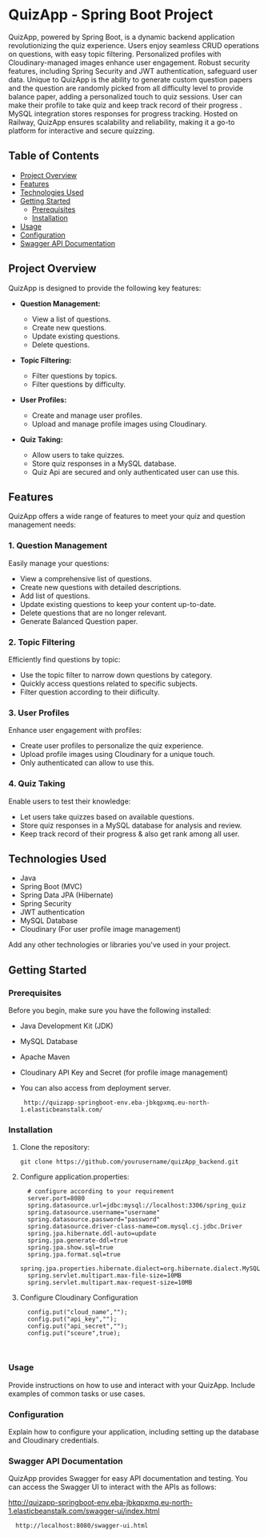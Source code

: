 
# QuizApp - Spring Boot Project

QuizApp, powered by Spring Boot, is a dynamic backend application revolutionizing the quiz experience. Users enjoy seamless CRUD operations on questions, with easy topic filtering. Personalized profiles with Cloudinary-managed images enhance user engagement. Robust security features, including Spring Security and JWT authentication, safeguard user data. Unique to QuizApp is the ability to generate custom question papers and the question are randomly picked from all difficulty level to provide balance paper, adding a personalized touch to quiz sessions. User can make their profile to take quiz and keep track record of their progress . MySQL integration stores responses for progress tracking. Hosted on Railway, QuizApp ensures scalability and reliability, making it a go-to platform for interactive and secure quizzing.

## Table of Contents

- [Project Overview](#project-overview)
- [Features](#features)
- [Technologies Used](#technologies-used)
- [Getting Started](#getting-started)
  - [Prerequisites](#prerequisites)
  - [Installation](#installation)
- [Usage](#usage)
- [Configuration](#configuration)
- [Swagger API Documentation](#swagger-api-documentation)


## Project Overview

QuizApp is designed to provide the following key features:

- **Question Management:**
  - View a list of questions.
  - Create new questions.
  - Update existing questions.
  - Delete questions.

- **Topic Filtering:**
  - Filter questions by topics.
  - Filter questions by difficulty.

- **User Profiles:**
  - Create and manage user profiles.
  - Upload and manage profile images using Cloudinary.

- **Quiz Taking:**
  - Allow users to take quizzes.
  - Store quiz responses in a MySQL database.
  - Quiz Api are secured and only authenticated user can use this.

## Features

QuizApp offers a wide range of features to meet your quiz and question management needs:

### 1. Question Management

Easily manage your questions:
- View a comprehensive list of questions.
- Create new questions with detailed descriptions.
- Add list of questions.
- Update existing questions to keep your content up-to-date.
- Delete questions that are no longer relevant.
- Generate  Balanced Question paper.

### 2. Topic Filtering

Efficiently find questions by topic:
- Use the topic filter to narrow down questions by category.
- Quickly access questions related to specific subjects.
- Filter question according to their diificulty.

### 3. User Profiles

Enhance user engagement with profiles:
- Create user profiles to personalize the quiz experience.
- Upload profile images using Cloudinary for a unique touch.
- Only authenticated can allow to use this.

### 4. Quiz Taking

Enable users to test their knowledge:
- Let users take quizzes based on available questions.
- Store quiz responses in a MySQL database for analysis and review.
- Keep track record of their progress & also get rank among all user.

## Technologies Used

- Java
- Spring Boot (MVC)
- Spring Data JPA (Hibernate)
- Spring Security
- JWT authentication
- MySQL Database
- Cloudinary (For user profile image management)

Add any other technologies or libraries you've used in your project.

## Getting Started

### Prerequisites

Before you begin, make sure you have the following installed:

- Java Development Kit (JDK)
- MySQL Database
- Apache Maven
- Cloudinary API Key and Secret (for profile image management)
- You can also access from deployment server.

       http://quizapp-springboot-env.eba-jbkqpxmq.eu-north-1.elasticbeanstalk.com/


### Installation

1. Clone the repository:

   ```shell
   git clone https://github.com/yourusername/quizApp_backend.git
2. Configure application.properties:
   ```shell
     # configure according to your requirement 
     server.port=8080
     spring.datasource.url=jdbc:mysql://localhost:3306/spring_quiz
     spring.datasource.username="username"
     spring.datasource.password="password"
     spring.datasource.driver-class-name=com.mysql.cj.jdbc.Driver
     spring.jpa.hibernate.ddl-auto=update
     spring.jpa.generate-ddl=true
     spring.jpa.show.sql=true
     spring.jpa.format.sql=true
     spring.jpa.properties.hibernate.dialect=org.hibernate.dialect.MySQL8Dialect
     spring.servlet.multipart.max-file-size=10MB
     spring.servlet.multipart.max-request-size=10MB
3. Configure Cloudinary Configuration
   ```shell
     config.put("cloud_name","");
     config.put("api_key","");
     config.put("api_secret","");
     config.put("sceure",true); 
     


### Usage
Provide instructions on how to use and interact with your QuizApp. Include examples of common tasks or use cases.

### Configuration
Explain how to configure your application, including setting up the database and Cloudinary credentials.

### Swagger API Documentation
QuizApp provides Swagger for easy API documentation and testing. You can access the Swagger UI to interact with the APIs as follows:

http://quizapp-springboot-env.eba-jbkqpxmq.eu-north-1.elasticbeanstalk.com/swagger-ui/index.html

 ```shell
   http://localhost:8080/swagger-ui.html